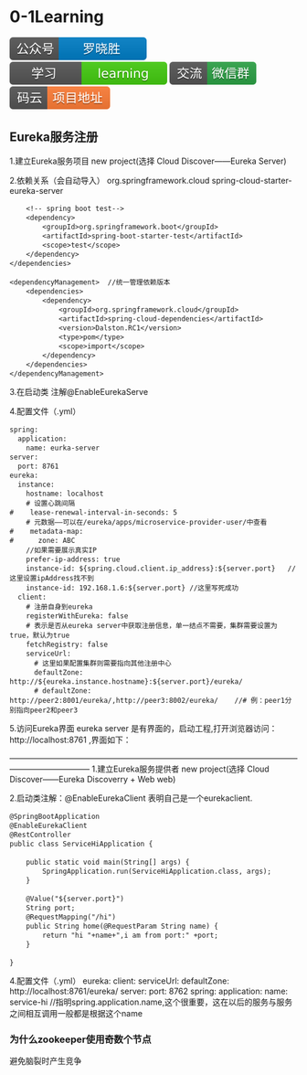 # 0-1Learning

![alt text](../../static/common/svg/luoxiaosheng.svg "公众号")
![alt text](../../static/common/svg/luoxiaosheng_learning.svg "学习")
![alt text](../../static/common/svg/luoxiaosheng_wechat.svg "微信")
![alt text](../../static/common/svg/luoxiaosheng_gitee.svg "码云")

## Eureka服务注册

1.建立Eureka服务项目
new project(选择 Cloud Discover——Eureka Server)

2.依赖关系（会自动导入）
    <dependencies>
        <!--eureka server -->
        <dependency>
            <groupId>org.springframework.cloud</groupId>
            <artifactId>spring-cloud-starter-eureka-server</artifactId>
        </dependency>

        <!-- spring boot test-->
        <dependency>
            <groupId>org.springframework.boot</groupId>
            <artifactId>spring-boot-starter-test</artifactId>
            <scope>test</scope>
        </dependency>
    </dependencies>

    <dependencyManagement>	//统一管理依赖版本
        <dependencies>
            <dependency>
                <groupId>org.springframework.cloud</groupId>
                <artifactId>spring-cloud-dependencies</artifactId>
                <version>Dalston.RC1</version>
                <type>pom</type>
                <scope>import</scope>
            </dependency>
        </dependencies>
    </dependencyManagement>

3.在启动类 注解@EnableEurekaServe

4.配置文件（.yml）
```
spring:
  application:
    name: eurka-server
server:
  port: 8761
eureka:
  instance:
    hostname: localhost
    # 设置心跳间隔
#    lease-renewal-interval-in-seconds: 5
    # 元数据——可以在/eureka/apps/microservice-provider-user/中查看
#    metadata-map:
#      zone: ABC
    //如果需要展示真实IP
    prefer-ip-address: true	
    instance-id: ${spring.cloud.client.ip_address}:${server.port}	//这里设置ipAddress找不到
    instance-id: 192.168.1.6:${server.port}	//这里写死成功
  client:
    # 注册自身到eureka
    registerWithEureka: false
    # 表示是否从eureka server中获取注册信息，单一结点不需要，集群需要设置为true，默认为true
    fetchRegistry: false
    serviceUrl:
      # 这里如果配置集群则需要指向其他注册中心
      defaultZone: http://${eureka.instance.hostname}:${server.port}/eureka/
      # defaultZone: http://peer2:8001/eureka/,http://peer3:8002/eureka/    //# 例：peer1分别指向peer2和peer3
```

5.访问Eureka界面
eureka server 是有界面的，启动工程,打开浏览器访问： 
http://localhost:8761 ,界面如下：


——————————————————————————————————————————————
1.建立Eureka服务提供者
new project(选择 Cloud Discover——Eureka Discoverry + Web web)

2.启动类注解：@EnableEurekaClient 表明自己是一个eurekaclient.
```
@SpringBootApplication
@EnableEurekaClient
@RestController
public class ServiceHiApplication {

    public static void main(String[] args) {
        SpringApplication.run(ServiceHiApplication.class, args);
    }

    @Value("${server.port}")
    String port;
    @RequestMapping("/hi")
    public String home(@RequestParam String name) {
        return "hi "+name+",i am from port:" +port;
    }

}
```

4.配置文件（.yml）
eureka:
  client:
    serviceUrl:
      defaultZone: http://localhost:8761/eureka/
server:
  port: 8762
spring:
  application:
    name: service-hi	//指明spring.application.name,这个很重要，这在以后的服务与服务之间相互调用一般都是根据这个name 



### 为什么zookeeper使用奇数个节点
避免脑裂时产生竞争